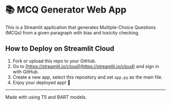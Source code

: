 # 📚 MCQ Generator Web App

This is a Streamlit application that generates Multiple-Choice Questions (MCQs) from a given paragraph with bias and toxicity checking.

## How to Deploy on Streamlit Cloud

1. Fork or upload this repo to your GitHub.
2. Go to [https://streamlit.io/cloud](https://streamlit.io/cloud) and sign in with GitHub.
3. Create a new app, select this repository and set `app.py` as the main file.
4. Enjoy your deployed app! 🚀

---
Made with using T5 and BART models.
